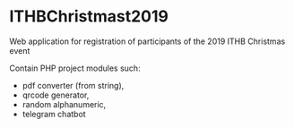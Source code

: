 # ITHBChristmast2019
Web application for registration of participants of the 2019 ITHB Christmas event

Contain PHP project modules such:
- pdf converter (from string),
- qrcode generator,
- random alphanumeric,
- telegram chatbot
